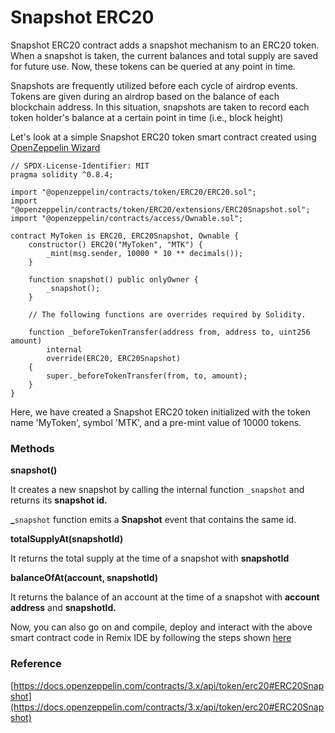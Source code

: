 # Snapshot ERC20

Snapshot ERC20 contract adds a snapshot mechanism to an ERC20 token. When a snapshot is taken, the current balances and total supply are saved for future use. Now, these tokens can be queried at any point in time.

Snapshots are frequently utilized before each cycle of airdrop events. Tokens are given during an airdrop based on the balance of each blockchain address. In this situation, snapshots are taken to record each token holder's balance at a certain point in time (i.e., block height)

Let's look at a simple Snapshot ERC20 token smart contract created using [OpenZeppelin Wizard](https://wizard.openzeppelin.com)

```
// SPDX-License-Identifier: MIT
pragma solidity ^0.8.4;

import "@openzeppelin/contracts/token/ERC20/ERC20.sol";
import "@openzeppelin/contracts/token/ERC20/extensions/ERC20Snapshot.sol";
import "@openzeppelin/contracts/access/Ownable.sol";

contract MyToken is ERC20, ERC20Snapshot, Ownable {
    constructor() ERC20("MyToken", "MTK") {
        _mint(msg.sender, 10000 * 10 ** decimals());
    }

    function snapshot() public onlyOwner {
        _snapshot();
    }

    // The following functions are overrides required by Solidity.

    function _beforeTokenTransfer(address from, address to, uint256 amount)
        internal
        override(ERC20, ERC20Snapshot)
    {
        super._beforeTokenTransfer(from, to, amount);
    }
}
```

Here, we have created a Snapshot ERC20 token initialized with the token name 'MyToken', symbol 'MTK', and a pre-mint value of 10000 tokens.

### Methods

**snapshot()**

It creates a new snapshot by calling the internal function `_snapshot` and returns its **snapshot id.**

**\_**`snapshot` function emits a **Snapshot** event that contains the same id.

**totalSupplyAt(snapshotId)**

It returns the total supply at the time of a snapshot with **snapshotId**

**balanceOfAt(account, snapshotId)**

It returns the balance of an account at the time of a snapshot with **account address** and **snapshotId.**

Now, you can also go on and compile, deploy and interact with the above smart contract code in Remix IDE by following the steps shown [here](../../using-remix/)

### Reference

[https://docs.openzeppelin.com/contracts/3.x/api/token/erc20#ERC20Snapshot](https://docs.openzeppelin.com/contracts/3.x/api/token/erc20#ERC20Snapshot)

